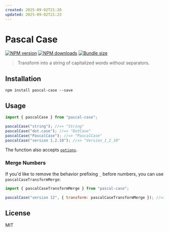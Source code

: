 ```yaml
---
created: 2025-09-02T21:20
updated: 2025-09-02T21:23
---
```

# Pascal Case

[![NPM version][npm-image]][npm-url]
[![NPM downloads][downloads-image]][downloads-url]
[![Bundle size][bundlephobia-image]][bundlephobia-url]

> Transform into a string of capitalized words without separators.

## Installation

```
npm install pascal-case --save
```

## Usage

```js
import { pascalCase } from "pascal-case";

pascalCase("string"); //=> "String"
pascalCase("dot.case"); //=> "DotCase"
pascalCase("PascalCase"); //=> "PascalCase"
pascalCase("version 1.2.10"); //=> "Version_1_2_10"
```

The function also accepts [`options`](https://github.com/blakeembrey/change-case#options).

### Merge Numbers

If you'd like to remove the behavior prefixing `_` before numbers, you can use `pascalCaseTransformMerge`:

```js
import { pascalCaseTransformMerge } from "pascal-case";

pascalCase("version 12", { transform: pascalCaseTransformMerge }); //=> "Version12"
```

## License

MIT

[npm-image]: https://img.shields.io/npm/v/pascal-case.svg?style=flat
[npm-url]: https://npmjs.org/package/pascal-case
[downloads-image]: https://img.shields.io/npm/dm/pascal-case.svg?style=flat
[downloads-url]: https://npmjs.org/package/pascal-case
[bundlephobia-image]: https://img.shields.io/bundlephobia/minzip/pascal-case.svg
[bundlephobia-url]: https://bundlephobia.com/result?p=pascal-case
